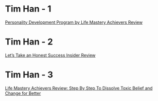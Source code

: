 # Tim Han - 1
[Personality Development Program by Life Mastery Achievers Review](https://medium.com/@tim-han/personality-development-program-by-life-mastery-achievers-review-206b97d0f17e)

# Tim Han - 2
[Let’s Take an Honest Success Insider Review](https://medium.com/@tim-han/lets-take-an-honest-success-insider-review-f26fece4b39e)

# Tim Han - 3
[Life Mastery Achievers Review: Step By Step To Dissolve Toxic Belief and Change for Better](https://medium.com/@tim-han/life-mastery-achievers-review-step-by-step-to-dissolve-toxic-belief-and-change-for-better-eb55a3a44958)

